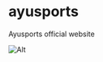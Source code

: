 # ayusports
Ayusports official website



![Alt](https://repobeats.axiom.co/api/embed/79d867ba57c24af92ddc08abf5a4d0bf462f6b6f.svg "Repobeats analytics image")
